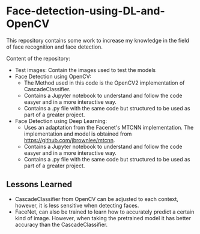 # Face-detection-using-DL-and-OpenCV
This repository contains some work to increase my knowledge in the field of face recognition and face detection.

Content of the repository:

* Test images: Contain the images used to test the models
* Face Detection using OpenCV: 
    - The Method used in this code is the OpenCV2 implementation of CascadeClassifier.
    - Contains a Jupyter notebook to understand and follow the code easyer and in a more interactive way.
    - Contains a .py file with the same code but structured to be used as part of a greater project.
* Face Detection using Deep Learning:
    - Uses an adaptation from the Facenet's MTCNN implementation. The implementation and model is obtained from https://github.com/jbrownlee/mtcnn.
    - Contains a Jupyter notebook to understand and follow the code easyer and in a more interactive way.
    - Contains a .py file with the same code but structured to be used as part of a greater project.
    

## Lessons Learned
* CascadeClassifier from OpenCV can be adjusted to each context, however, it is less sensitive when detecting faces.
* FaceNet, can also be trained to learn how to accurately predict a certain kind of image. However, when taking the pretrained model it has better accuracy than the CascadeClassifier.

